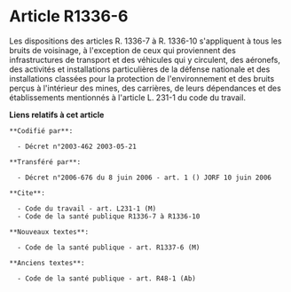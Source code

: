 # Article R1336-6

Les dispositions des articles R. 1336-7 à R. 1336-10 s'appliquent à tous les bruits de voisinage, à l'exception de ceux qui
proviennent des infrastructures de transport et des véhicules qui y circulent, des aéronefs, des activités et installations
particulières de la défense nationale et des installations classées pour la protection de l'environnement et des bruits
perçus à l'intérieur des mines, des carrières, de leurs dépendances et des établissements mentionnés à l'article L. 231-1 du
code du travail.

**Liens relatifs à cet article**

	**Codifié par**:

	  - Décret n°2003-462 2003-05-21

	**Transféré par**:

	  - Décret n°2006-676 du 8 juin 2006 - art. 1 () JORF 10 juin 2006

	**Cite**:

	  - Code du travail - art. L231-1 (M)
	  - Code de la santé publique R1336-7 à R1336-10

	**Nouveaux textes**:

	  - Code de la santé publique - art. R1337-6 (M)

	**Anciens textes**:

	  - Code de la santé publique - art. R48-1 (Ab)
